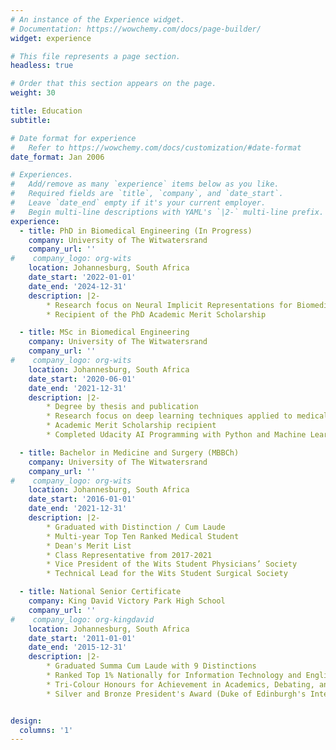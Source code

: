 ```yaml
---
# An instance of the Experience widget.
# Documentation: https://wowchemy.com/docs/page-builder/
widget: experience

# This file represents a page section.
headless: true

# Order that this section appears on the page.
weight: 30

title: Education
subtitle:

# Date format for experience
#   Refer to https://wowchemy.com/docs/customization/#date-format
date_format: Jan 2006

# Experiences.
#   Add/remove as many `experience` items below as you like.
#   Required fields are `title`, `company`, and `date_start`.
#   Leave `date_end` empty if it's your current employer.
#   Begin multi-line descriptions with YAML's `|2-` multi-line prefix.
experience:
  - title: PhD in Biomedical Engineering (In Progress)
    company: University of The Witwatersrand
    company_url: ''
#    company_logo: org-wits
    location: Johannesburg, South Africa
    date_start: '2022-01-01'
    date_end: '2024-12-31'
    description: |2-
        * Research focus on Neural Implicit Representations for Biomedical Imaging Problems
        * Recipient of the PhD Academic Merit Scholarship

  - title: MSc in Biomedical Engineering
    company: University of The Witwatersrand
    company_url: ''
#    company_logo: org-wits
    location: Johannesburg, South Africa
    date_start: '2020-06-01'
    date_end: '2021-12-31'
    description: |2-
        * Degree by thesis and publication
        * Research focus on deep learning techniques applied to medical imaging
        * Academic Merit Scholarship recipient
        * Completed Udacity AI Programming with Python and Machine Learning Engineer Nanodegrees

  - title: Bachelor in Medicine and Surgery (MBBCh)
    company: University of The Witwatersrand
    company_url: ''
#    company_logo: org-wits
    location: Johannesburg, South Africa
    date_start: '2016-01-01'
    date_end: '2021-12-31'
    description: |2-
        * Graduated with Distinction / Cum Laude
        * Multi-year Top Ten Ranked Medical Student
        * Dean's Merit List
        * Class Representative from 2017-2021
        * Vice President of the Wits Student Physicians’ Society
        * Technical Lead for the Wits Student Surgical Society

  - title: National Senior Certificate
    company: King David Victory Park High School
    company_url: ''
#    company_logo: org-kingdavid
    location: Johannesburg, South Africa
    date_start: '2011-01-01'
    date_end: '2015-12-31'
    description: |2-
        * Graduated Summa Cum Laude with 9 Distinctions
        * Ranked Top 1% Nationally for Information Technology and English
        * Tri-Colour Honours for Achievement in Academics, Debating, and Community Service
        * Silver and Bronze President's Award (Duke of Edinburgh's International Award)


design:
  columns: '1'
---
```

